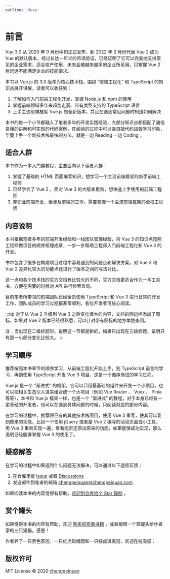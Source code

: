 ```yaml
---
outline: 'deep'
---
```


# 前言

Vue 3.0 从 2020 年 9 月份中旬正式发布，到 2022 年 2 月份代替 Vue 2 成为 Vue 的默认版本，经过长达一年半的市场验证，已经证明了它可以完美地支持常见的企业需求，适合投产使用，未来会被越来越多的企业所采用，只掌握 Vue 2 将远远不能满足企业的技能要求。

本书以 Vue.js 的 3.0 版本为核心技术栈，围绕 “前端工程化” 和 TypeScript 的知识点展开讲解，读者可以收获到：

1. 了解如何入门前端工程化开发，掌握 Node.js 和 npm 的使用
2. 掌握前端领域多年来趋势走高、带有类型支持的 TypeScript 语言
3. 上手主流前端框架 Vue.js 的全新版本，并且在遇到常见问题时知道如何解决

本书的每一个小节都融入了笔者多年的开发实践经验，大部分知识点都搭配了通俗易懂的讲解和可实现的代码案例，在阅读的过程中可以亲自敲代码加强学习印象，毕竟上手一个新技术栈最快的方法，就是一边 Reading 一边 Coding 。

## 适合人群

本书作为一本入门类教程，主要面向以下读者人群：

1. 掌握了基础的 HTML 页面编写知识，想学习一个主流前端框架的新手前端工程师
2. 已经学会了 Vue 2 ，面对 Vue 3 的大版本更新，想快速上手使用的前端工程师
3. 非职业前端开发，但涉及前端的工作，需要掌握一个主流前端框架的全栈工程师

## 内容说明

本书根据笔者多年的前端开发经验和一线团队管理经验，将 Vue 3 的知识点按照工程师做项目的顺序梳理成章，一步一步帮助工程师入门前端工程化和 Vue 3 的开发。

书中包含了很多在构建项目过程中容易遇到的问题点和解决方案，对 Vue 3 和 Vue 2 差异化较大的功能点还进行了版本之间的写法对比。

这一点和各个技术栈的官方文档有比较大的不同，官方文档更适合作为一本工具书，方便在需要的时候对 API 进行检索查询。

目前笔者所带领的前端团队已经全员使用 TypeScript 和 Vue 3 进行日常的开发工作，团队成员的学习过程都非常顺利，各位开发者可放心阅读。

:::tip
对于从 Vue 2 升级到 Vue 3 之后变化很大的内容，文档的侧边栏添加了<i class="sidebar__icon--default sidebar__icon--new"></i>图标，如果对 Vue 2 版本已经很熟悉，可以针对带有<i class="sidebar__icon--default sidebar__icon--new"></i>图标的地方单独查阅。

注：当<i class="sidebar__icon--default sidebar__icon--new"></i>出现在二级标题时，说明这一节都是新的，如果只出现在三级标题，说明只有那一小部分变化比较大。
:::

## 学习顺序

推荐按照本书章节的顺序学习，从前端工程化开始上手，到 TypeScript 语言的学习，再到使用 TypeScript 开发 Vue 3 项目，这是一个循序渐进的学习过程。

Vue.js 是一个 “渐进式” 的框架，它可以只用最基础的组件来开发一个小项目，也可以把相关生态引入进来组合成一个大项目（例如 Vue Router 、 Vuex 、 Pinia 等等），本书和 Vue.js 框架一样，也是一个 “渐进式” 的教程，对于本身已经有一定基础的开发者，也可以在遇到具体问题的时候，只阅读对应的部分内容。

在学习的过程中，推荐将已有的其他技术栈项目，使用 Vue 3 重写，使其可以复刻原来的功能，比如一个使用 jQuery 或者是 Vue 2 编写的活动页面或小工具，用 Vue 3 重新实现一遍，看看能否还原出原来的功能，如果能够成功实现，那么说明已经能够掌握 Vue 3 的使用了。

## 疑惑解答

在学习的过程中如果遇到什么问题无法解决，可以通过以下途径反馈：

1. 在仓库里提 [Issue](https://github.com/chengpeiquan/learning-vue3/issues) 或者 [Discussions](https://github.com/chengpeiquan/learning-vue3/discussions)
2. 发送邮件到笔者的邮箱 chengpeiquan@chengpeiquan.com

如果阅读本书的内容觉得有帮助，[欢迎到仓库给个 Star 鼓励](https://github.com/chengpeiquan/learning-vue3) 。

## 赏个罐头

如果觉得本书的内容有帮助，欢迎 [购买纸质版书籍](./index.md) ，或者捐赠一个猫罐头给作者家的三只猫猫，感恩！

<ClientOnly>
  <ImgWrap
    src="./assets/img/donate.jpg"
    dark="./assets/img/donate-dark.jpg"
    alt="请打开微信扫描二维码"
  />
</ClientOnly>

作者养了一只黑色英短、一只红虎斑缅因和一只棕虎斑美短，欢迎在线吸猫：

<ClientOnly>
  <ImgWrap
    src="./assets/img/cats.jpg"
    alt="从左到右：黑妹、小朋友、弟弟"
  />
</ClientOnly>

## 版权许可

MIT License © 2020 [chengpeiquan](https://github.com/chengpeiquan)
